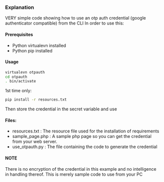 ### Explanation
VERY simple code showing how to use an otp auth credential (google authenticator 
compatible) from the CLI
In order to use this:

#### Prerequisites
 - Python virtualevn installed
 - Python pip installed

#### Usage
```sh
virtualevn otpauth
cd otpauth
. bin/activate
```

1st time only:
```sh
pip install -r resources.txt
```

Then store the credential in the secret variable and use


#### Files:
 - resources.txt    : The resource file used for the installation of requirements
 - sample_page.php  : A sample php page so you can get the credential from your web server. 
 - use_otpauth.py   : The file containing the code to generate the credential

#### NOTE
There is no encryption of the credential in this example and no intelligence in handling
thereof. This is merely sample code to use from your PC
